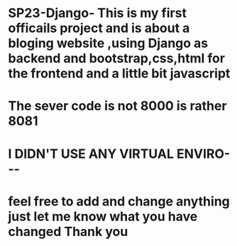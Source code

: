 # SP23-Django- This is my first officails project and is about a bloging website ,using Django as backend and bootstrap,css,html for the frontend and a little bit javascript
# The sever code is not 8000 is rather 8081 
# I DIDN'T USE ANY VIRTUAL ENVIRO---
# feel free to add and change anything just let me know what you have changed Thank you
